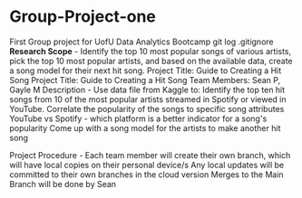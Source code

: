 # Group-Project-one
First Group project for UofU Data Analytics Bootcamp 
git log .gitignore
**Research Scope** - Identify the top 10 most popular songs of various artists, pick the top 10 most popular artists, and based on the available data, create a song model for their next hit song.
Project Title: Guide to Creating a Hit Song
Project Title: Guide to Creating a Hit Song 
Team Members: Sean P, Gayle M 
Description - Use data file from Kaggle to:
  Identify the top ten hit songs from 10 of the most popular artists streamed in Spotify or viewed in YouTube. 
  Correlate the popularity of the songs to specific song attributes
  YouTube vs Spotify - which platform is a better indicator for a song's popularity
  Come up with a song model for the artists to make another hit song
  
Project Procedure - 
  Each team member will create their own branch, which will have local copies on their personal device/s
  Any local updates will be committed to their own branches in the cloud version
  Merges to the Main Branch will be done by Sean